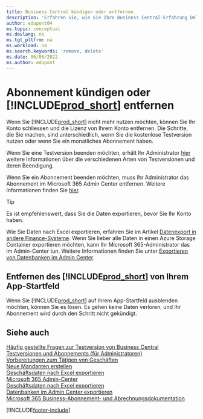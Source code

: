 ```yaml
---
title: Business Central kündigen oder entfernen
description: 'Erfahren Sie, wie Sie Ihre Business Central-Erfahrung Delernen oder löschen, wenn Sie ein Testabonnement haben oder wenn Sie ein kostenpflichtiges Abonnement haben.'
author: edupont04
ms.topic: conceptual
ms.devlang: na
ms.tgt_pltfrm: na
ms.workload: na
ms.search.keywords: 'remove, delete'
ms.date: 06/08/2022
ms.author: edupont
---
```

# <a name="unsubscribe-or-remove-"></a>Abonnement kündigen oder [!INCLUDE[prod_short](includes/prod_short.md)] entfernen

Wenn Sie [!INCLUDE[prod_short](includes/prod_short.md)] nicht mehr nutzen möchten, können Sie Ihr Konto schliessen und die Lizenz von Ihrem Konto entfernen. Die Schritte, die Sie machen, sind unterschiedlich, wenn Sie die kostenlose Testversion nutzen oder wenn Sie ein monatliches Abonnement haben.  

Wenn Sie eine Testversion beenden möchten, erhält Ihr Administrator [hier](/dynamics365/business-central/dev-itpro/administration/trials-subscriptions) weitere Informationen über die verschiedenen Arten von Testversionen und deren Beendigung.  

Wenn Sie ein Abonnement beenden möchten, muss Ihr Administrator das Abonnement im Microsoft 365 Admin Center entfernen. Weitere Informationen finden Sie [hier](/dynamics365/business-central/dev-itpro/administration/trials-subscriptions?#removing-a-subscription).  

> [!TIP]
> Es ist empfehlenswert, dass Sie die Daten exportieren, bevor Sie Ihr Konto haben.

Wie Sie Daten nach Excel exportieren, erfahren Sie im Artikel [Datenexport in andere Finance-Systeme](about-export-data.md#exporting-data-to-other-finance-systems). Wenn Sie lieber alle Daten in einen Azure Storage Container exportieren möchten, kann Ihr Microsoft 365-Administrator das im Admin-Center tun. Weitere Informationen finden Sie unter [Exportieren von Datenbanken im Admin Center](/dynamics365/business-central/dev-itpro/administration/tenant-admin-center-database-export).  

## <a name="removing--from-your-app-launcher"></a>Entfernen des [!INCLUDE[prod_short](includes/prod_short.md)] von Ihrem App-Startfeld

Wenn Sie [!INCLUDE[prod_short](includes/prod_short.md)] auf Ihrem App-Startfeld ausblenden möchten, können Sie es lösen. Es gehen keine Daten verloren, und Ihr Abonnement wird durch den Schritt nicht gekündigt.  

## <a name="see-also"></a>Siehe auch

[Häufig gestellte Fragen zur Testversion von Business Central](trial-faq.md)  
[Testversionen und Abonnements (für Administratoren)](/dynamics365/business-central/dev-itpro/administration/trials-subscriptions)  
[Vorbereitungen zum Tätigen von Geschäften](ui-get-ready-business.md)  
[Neue Mandanten erstellen](about-new-company.md)  
[Geschäftsdaten nach Excel exportieren](about-export-data.md)  
[Microsoft 365 Admin-Center](https://admin.microsoft.com/)  
[Geschäftsdaten nach Excel exportieren](about-export-data.md)  
[Datenbanken im Admin Center exportieren](/dynamics365/business-central/dev-itpro/administration/tenant-admin-center-database-export)  
[Microsoft 365 Business-Abonnement- und Abrechnungsdokumentation](/microsoft-365/commerce/)  

[!INCLUDE[footer-include](includes/footer-banner.md)]
